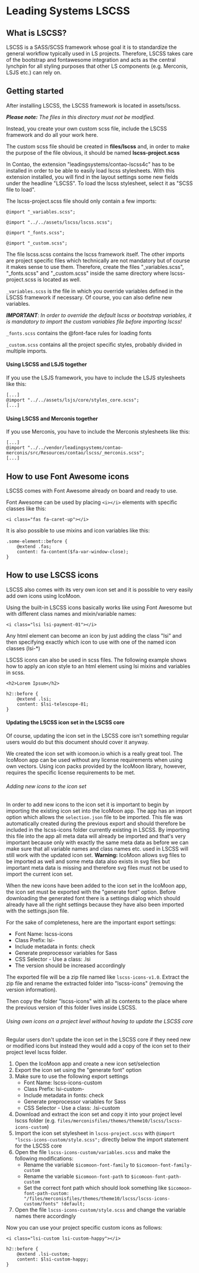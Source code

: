 # Leading Systems LSCSS

## What is LSCSS?
LSCSS is a SASS/SCSS framework whose goal it is to standardize the general workflow typically used in
LS projects. Therefore, LSCSS takes care of the bootstrap and fontawesome integration and acts as the
central lynchpin for all styling purposes that other LS components (e.g. Merconis, LSJS etc.) can rely on.

## Getting started
After installing LSCSS, the LSCSS framework is located in assets/lscss.

***Please note:** The files in this directory must not be modified.*

Instead, you create your own custom scss file, include the LSCSS framework and do all your work here.

The custom scss file should be created in **files/lscss** and, in order to make the purpose of the file obvious, it should be named **lscss-project.scss**

In Contao, the extension "leadingsystems/contao-lscss4c" has to be installed in order to be able to
easily load lscss stylesheets. With this extension installed, you will find in the layout settings some
new fields under the headline "LSCSS". To load the lscss stylesheet, select it as "SCSS file to load".

The lscss-project.scss file should only contain a few imports:


```
@import "_variables.scss";

@import "../../assets/lscss/lscss.scss";

@import "_fonts.scss";

@import "_custom.scss";
```

The file lscss.scss contains the lscss framework itself. The other imports are project specific files which
technically are not mandatory but of course it makes sense to use them. Therefore, create the files
"_variables.scss", "_fonts.scss" and "_custom.scss" inside the same directory where lscss-project.scss
is located as well.

`_variables.scss` is the file in which you override variables defined in the LSCSS framework if necessary.
Of course, you can also define new variables.

***IMPORTANT**: In order to override the default lscss or bootstrap variables, it is mandatory to import
the custom variables file before importing lscss!*

`_fonts.scss` contains the @font-face rules for loading fonts

`_custom.scss` contains all the project specific styles, probably divided in multiple imports.

#### Using LSCSS and LSJS together
If you use the LSJS framework, you have to include the LSJS stylesheets like this:
```
[...]
@import "../../assets/lsjs/core/styles_core.scss";
[...]
```

#### Using LSCSS and Merconis together
If you use Merconis, you have to include the Merconis stylesheets like this:

```
[...]
@import "../../vendor/leadingsystems/contao-merconis/src/Resources/contao/lscss/_merconis.scss";
[...]
```

## How to use Font Awesome icons
LSCSS comes with Font Awesome already on board and ready to use.

Font Awesome can be used by placing `<i></i>` elements with specific classes like this:
```
<i class="fas fa-caret-up"></i>
```
It is also possible to use mixins and icon variables like this:
```
.some-element::before {
    @extend .fas;
    content: fa-content($fa-var-window-close);
}
```

## How to use LSCSS icons
LSCSS also comes with its very own icon set and it is possible to very easily add own icons using IcoMoon.

Using the built-in LSCSS icons basically works like using Font Awesome but with different class names
and mixin/variable names:

```
<i class="lsi lsi-payment-01"></i>
```
Any html element can become an icon by just adding the class "lsi" and then specifying
exactly which icon to use with one of the named icon classes (lsi-*)

LSCSS icons can also be used in scss files. The following example shows how to apply an icon
style to an html element using lsi mixins and variables in scss.
```
<h2>Lorem Ipsum</h2>
```
```
h2::before {
    @extend .lsi;
    content: $lsi-telescope-01;
}
```

#### Updating the LSCSS icon set in the LSCSS core
Of course, updating the icon set in the LSCSS core isn't something regular users would do
but this document should cover it anyway.

We created the icon set with icomoon.io which is a really great tool. The IcoMoon app can
be used without any license requirements when using own vectors. Using icon packs provided
by the IcoMoon library, however, requires the specific license requirements to be met.

###### Adding new icons to the icon set
In order to add new icons to the icon set it is important to begin by importing the existing
icon set into the IcoMoon app. The app has an import option which allows the `selection.json` file
to be imported. This file was automatically created during the previous export and should therefore be
included in the lscss-icons folder currently existing in LSCSS. By importing this file into the app
all meta data will already be imported and that's very important because only with exactly the
same meta data as before we can make sure that all variable names and class names etc. used
in LSCSS will still work with the updated icon set. **Warning:** IcoMoon allows svg files to be
imported as well and some meta data also exists in svg files but important meta data is missing
and therefore svg files must not be used to import the current icon set.

When the new icons have been added to the icon set in the IcoMoon app, the icon set must be
exported with the "generate font" option. Before downloading the generated font there is a
settings dialog which should already have all the right settings because they have also
been imported with the settings.json file.

For the sake of completeness, here are the important export settings:
- Font Name: lscss-icons
- Class Prefix: lsi-
- Include metadata in fonts: check
- Generate preprocessor variables for Sass
- CSS Selector - Use a class: .lsi
- The version should be increased accordingly

The exported file will be a zip file named like `lscss-icons-v1.0`. Extract the zip file and
rename the extracted folder into "lscss-icons" (removing the version information).

Then copy the folder "lscss-icons" with all its contents to the place where the previous version
of this folder lives inside LSCSS.

###### Using own icons on a project level without having to update the LSCSS core
Regular users don't update the icon set in the LSCSS core if they need new or modified
icons but instead they would add a copy of the icon set to their project level lscss folder.

1. Open the IcoMoon app and create a new icon set/selection
2. Export the icon set using the "generate font" option
3. Make sure to use the following export settings
    - Font Name: lscss-icons-custom
    - Class Prefix: lsi-custom-
    - Include metadata in fonts: check
    - Generate preprocessor variables for Sass
    - CSS Selector - Use a class: .lsi-custom
4. Download and extract the icon set and copy it into your project level lscss folder
(e.g. `files/merconisfiles/themes/theme10/lscss/lscss-icons-custom`)
5. Import the icon set stylesheet in `lscss-project.scss` with
`@import "lscss-icons-custom/style.scss";` directly below the import statement for the
LSCSS core
6. Open the file `lscss-icons-custom/variables.scss` and make the following modifications:
    - Rename the variable `$icomoon-font-family` to `$icomoon-font-family-custom`
    - Rename the variable `$icomoon-font-path` to `$icomoon-font-path-custom`
    - Set the correct font path which should look something like
    `$icomoon-font-path-custom: "/files/merconisfiles/themes/theme10/lscss/lscss-icons-custom/fonts" !default;`
7. Open the file `lscss-icons-custom/style.scss` and change the variable names there accordingly

Now you can use your project specific custom icons as follows:

```
<i class="lsi-custom lsi-custom-happy"></i>
```
```
h2::before {
    @extend .lsi-custom;
    content: $lsi-custom-happy;
}
```